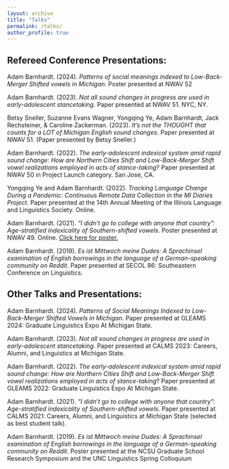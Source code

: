 ```yaml
---
layout: archive
title: "Talks"
permalink: /talks/
author_profile: true
---
```


## Refereed Conference Presentations:

Adam Barnhardt. (2024). *Patterns of social meanings indexed to Low-Back-Merger Shifted vowels in Michigan*. Poster presented at NWAV 52

Adam Barnhardt. (2023). *Not all sound changes in progress are used in early-adolescent stancetaking*. Paper presented at NWAV 51. NYC, NY.

Betsy Sneller, Suzanne Evans Wagner, Yongqing Ye, Adam Barnhardt, Jack Rechsteiner, & Caroline Zackerman. (2023). *It’s not the THOUGHT that counts for a LOT of Michigan English sound changes*. Paper presented at NWAV 51. (Paper presented by Betsy Sneller.)

Adam Barnhardt. (2022). *The early-adolescent indexical system amid rapid sound change: How are Northern Cities Shift and Low-Back-Merger Shift vowel realizations employed in acts of stance-taking*? Paper presented at NWAV 50 in Project Launch category. San Jose, CA.

Yongqing Ye and Adam Barnhardt. (2022). *Tracking Language Change During a Pandemic: Continuous Remote Data Collection in the MI Diaries Project*. Paper presented at the 14th Annual Meeting of the Illinois Language and Linguistics Society. Online.

Adam Barnhardt. (2021). *“I didn’t go to college with anyone that country”: Age-stratified indexicality of Southern-shifted vowels*. Poster presented at NWAV 49. Online. [Click here for poster.](https://www.researchgate.net/publication/355424532_I_didn't_go_to_college_with_anyone_that_country_Age-stratified_indexicality_of_Southern-shifted_vowels)

Adam Barnhardt. (2019). *Es ist Mittwoch meine Dudes: A Sprachinsel examination of English borrowings in the language of a German-speaking community on Reddit*. Paper presented at SECOL 86: Southeastern Conference on Linguistics.

## Other Talks and Presentations:

Adam Barnhardt. (2024). *Patterns of Social Meanings Indexed to Low-Back-Merger Shifted Vowels in Michigan*. Paper presented at GLEAMS 2024: Graduate Linguistics Expo At Michigan State.

Adam Barnhardt. (2023). *Not all sound changes in progress are used in early-adolescent stancetaking*. Paper presented at CALMS 2023: Careers, Alumni, and Linguistics at Michigan State.

Adam Barnhardt. (2022). *The early-adolescent indexical system amid rapid sound change: How are Northern Cities Shift and Low-Back-Merger Shift vowel realizations employed in acts of stance-taking*? Paper presented at GLEAMS 2022: Graduate Linguistics Expo At Michigan State.

Adam Barnhardt. (2021). *“I didn’t go to college with anyone that country”: Age-stratified indexicality of Southern-shifted vowels*. Paper presented at CALMS 2021: Careers, Alumni, and Linguistics at Michigan State (selected as best student talk).

Adam Barnhardt. (2019). *Es ist Mittwoch meine Dudes: A Sprachinsel examination of English borrowings in the language of a German-speaking community on Reddit*. Poster presented at the NCSU Graduate School Research Symposium and the UNC Linguistics Spring Colloquium
